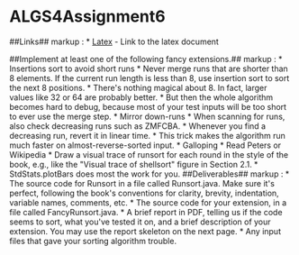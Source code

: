 # ALGS4Assignment6

##Links##
markup : * [Latex](https://www.overleaf.com/14446504vvcksxyhqtpx) - Link to the latex document

##Implement at least one of the following fancy extensions.##
markup : * Insertions sort to avoid short runs
  		* Never merge runs that are shorter than 8 elements. If the current run length is less than 8, use insertion sort to sort the next 8 positions.
		* There's nothing magical about 8. In fact, larger values like 32 or 64 are probably better. 
		* But then the whole algorithm becomes hard to debug, because most of your test inputs will be  too short to ever use the merge step.
	 * Mirror down-runs
  		* When scanning for runs, also check decreasing runs such as ZMFCBA.
  		* Whenever you find a decreasing run, revert it in linear time.
  		* This trick makes the algorithm run much faster on almost-reverse-sorted input.
	 * Galloping
		* Read Peters or Wikipedia
	* Draw a visual trace of runsort for each round in the style of the book, e.g., like the "Visual trace of shellsort" figure in Section 2.1.
  		* StdStats.plotBars does most the work for you.
##Deliverables##
markup : * The source code for Runsort in a file called Runsort.java. Make sure it's perfect, following the book's conventions for clarity, brevity, indentation, variable names, comments, etc.
	 * The source code for your extension, in a file called FancyRunsort.java.
	 * A brief report in PDF, telling us if the code seems to sort, what you've tested it on, and a brief description of your extension. You may use the report skeleton on the next page.
	 * Any input files that gave your sorting algorithm trouble.

